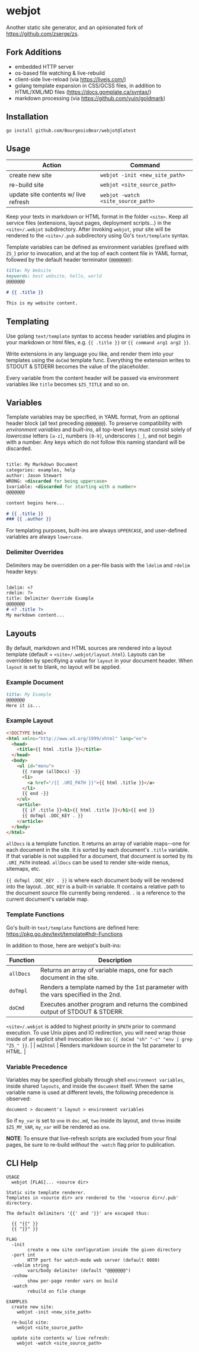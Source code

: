 # webjot

Another static site generator, and an opinionated fork of https://github.com/zserge/zs.

## Fork Additions

* embedded HTTP server
* os-based file watching & live-rebuild
* client-side live-reload (via https://livejs.com/)
* golang template expansion in CSS/GCSS files, in addition to HTML/XML/MD files (https://docs.gomplate.ca/syntax/)
* markdown processing (via https://github.com/yuin/goldmark)


## Installation

```
go install github.com/BourgeoisBear/webjot@latest
```

## Usage

| Action                               | Command                            |
| ------                               | -------                            |
| create new site                      | `webjot -init <new_site_path>`     |
| re-build site                        | `webjot <site_source_path>`        |
| update site contents w/ live refresh | `webjot -watch <site_source_path>` |

Keep your texts in markdown or HTML format in the folder `<site>`. Keep all
service files (extensions, layout pages, deployment scripts...) in the
`<site>/.webjot` subdirectory.  After invoking `webjot`, your site will be
rendered to the `<site>/.pub` subdirectory using Go's `text/template` syntax.

Template variables can be defined as environment variables (prefixed with
`ZS_`) prior to invocation, and at the top of each content file in YAML
format, followed by the default header terminator (`@@@@@@@`):

```md
title: My Website
keywords: best website, hello, world
@@@@@@@

# {{ .title }}

This is my website content.

```


## Templating

Use golang `text/template` syntax to access header variables and plugins in
your markdown or html files, e.g. `{{ .title }}` or `{{ command arg1 arg2 }}`.

Write extensions in any language you like, and render them into your templates
using the `doCmd` template func. Everything the extension writes to STDOUT &
STDERR becomes the value of the placeholder.

Every variable from the content header will be passed via environment variables
like `title` becomes `$ZS_TITLE` and so on.


## Variables

Template variables may be specified, in YAML format, from an optional header
block (all text preceding `@@@@@@@`).  To preserve compatibility with
*environment variables* and *built-ins*, all top-level keys must consist solely
of *lowercase* letters `[a-z]`, numbers `[0-9]`, underscores `[_]`, and not
begin with a number.  Any keys which do not follow this naming standard will be
discarded.

```md

title: My Markdown Document
categories: examples, help
author: Jason Stewart
WRONG: <discarded for being uppercase>
1variable: <discarded for starting with a number>
@@@@@@@

content begins here...

# {{ .title }}
### {{ .author }}

```

For templating purposes, built-ins are always `UPPERCASE`, and user-defined
variables are always `lowercase`.


### Delimiter Overrides

Delimiters may be overridden on a per-file basis with the `ldelim` and `rdelim` header keys:

```md

ldelim: <?
rdelim: ?>
title: Delimiter Override Example
@@@@@@@
# <? .title ?>
My markdown content...

```


## Layouts

By default, markdown and HTML sources are rendered into a layout template (default = `<site>/.webjot/layout.html`).  Layouts can be overridden by specifiying a value for `layout` in your document header.  When `layout` is set to blank, no layout will be applied.


### Example Document

```md
title: My Example
@@@@@@@
Here it is...
```


### Example Layout

```html
<!DOCTYPE html>
<html xmlns="http://www.w3.org/1999/xhtml" lang="en">
  <head>
    <title>{{ html .title }}</title>
  </head>
  <body>
    <ul id="menu">
      {{ range (allDocs) -}}
      <li>
        <a href="/{{ .URI_PATH }}">{{ html .title }}</a>
      </li>
      {{ end -}}
    </ul>
    <article>
      {{ if .title }}<h1>{{ html .title }}</h1>{{ end }}
      {{ doTmpl .DOC_KEY . }}
    </article>
  </body>
</html>
```

`allDocs` is a template function.  It returns an array of variable maps--one for each document in the site.  It is sorted by each document's `.title` variable.  If that variable is not supplied for a document, that document is sorted by its `.URI_PATH` instead.  `allDocs` can be used to render site-wide menus, sitemaps, etc.

`{{ doTmpl .DOC_KEY . }}` is where each document body will be rendered into the layout.  `.DOC_KEY` is a built-in variable.  It contains a relative path to the document source file currently being rendered.  `.` is a reference to the current document's variable map.


### Template Functions

Go's built-in `text/template` functions are defined here: https://pkg.go.dev/text/template#hdr-Functions

In addition to those, here are webjot's built-ins:

| Function  | Description |
| --------  | ----------- |
| `allDocs` | Returns an array of variable maps, one for each document in the site. |
| `doTmpl`  | Renders a template named by the 1st parameter with the vars specified in the 2nd. |
| `doCmd`   | Executes another program and returns the combined output of STDOUT & STDERR.
`<site>/.webjot` is added to highest priority in `$PATH` prior to command
execution.
To use Unix pipes and IO redirection, you will need wrap those inside of an
explicit shell invocation like so: `{{ doCmd "sh" "-c" "env | grep ^ZS_" }}`. |
| `md2html` | Renders markdown source in the 1st parameter to HTML. |


### Variable Precedence

Variables may be specified globally through shell `environment variables`,
inside shared `layouts`, and inside the `document` itself.  When the same
variable name is used at different levels, the following precedence is
observed:

```
document > document's layout > environment variables
```

So if `my_var` is set to `one` in `doc.md`, `two` inside its layout, and
`three` inside `$ZS_MY_VAR`, `my_var` will be rendered as `one`.

**NOTE**: To ensure that live-refresh scripts are excluded from your final
pages, be sure to re-build *without* the `-watch` flag prior to publication.


## CLI Help

```
USAGE
  webjot [FLAG]... <source dir>

Static site template renderer.
Templates in <source dir> are rendered to the '<source dir>/.pub' directory.

The default delimiters '{{' and '}}' are escaped thus:

  {{ "{{" }}
  {{ "}}" }}

FLAG
  -init
        create a new site configuration inside the given directory
  -port int
        HTTP port for watch-mode web server (default 8080)
  -vdelim string
        vars/body delimiter (default "@@@@@@@")
  -vshow
        show per-page render vars on build
  -watch
        rebuild on file change

EXAMPLES
  create new site:
    webjot -init <new_site_path>

  re-build site:
    webjot <site_source_path>

  update site contents w/ live refresh:
    webjot -watch <site_source_path>
```

